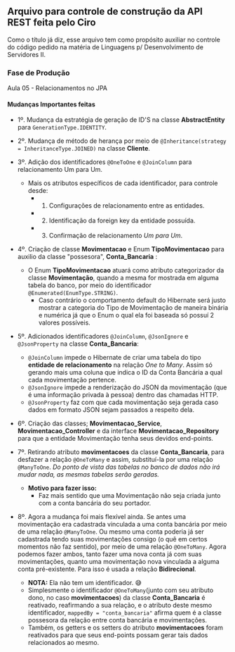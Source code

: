 ## Arquivo para controle de construção da API REST feita pelo Ciro
Como o título já diz, esse arquivo tem como propósito auxiliar no controle do
código pedido na matéria de Linguagens p/ Desenvolvimento de Servidores II.

### Fase de Produção
Aula 05 - Relacionamentos no JPA

#### Mudanças Importantes feitas
- 1º. Mudança da estratégia de geração de ID'S na classe **AbstractEntity** para
  `GenerationType.IDENTITY`.
  
- 2º. Mudança de método de herança por meio de 
  `@Inheritance(strategy = InheritanceType.JOINED)` na classe **Cliente**.
  
- 3º. Adição dos identificadores `@OneToOne` e `@JoinColumn` para relacionamento Um para Um.
    - Mais os atributos específicos de cada identificador, para controle desde:
      - 1. Configurações de relacionamento entre as entidades.
      - 2. Identificação da foreign key da entidade possuída.
      - 3. Confirmação de relacionamento *Um para Um*.
    
- 4º. Criação de classe **Movimentacao** e Enum **TipoMovimentacao** para auxilio da classe
"possesora", **Conta_Bancaria** :
  - O Enum **TipoMovimentacao** atuará como atributo categorizador da classe **Movimentação**,
    quando a mesma for mostrada em alguma tabela do banco, por meio do identificador
       `@Enumerated(EnumType.STRING)`.
       - Caso contrário o comportamento default do Hibernate será justo mostrar a categoria do Tipo de
        Movimentação de maneira binária e numérica já que o Enum o qual ela foi baseada só possuí 2 valores 
        possíveis.
         
- 5º. Adicionados identificadores `@JoinColumn`, `@JsonIgnore` e `@JsonProperty` na classe 
**Conta_Bancaria**:
  - `@JoinColumn` impede  o Hibernate de criar uma tabela do tipo **entidade de relacionamento** na
    relação *One to Many*. Assim só gerando mais uma coluna que indica o ID da Conta Bancária a
    qual cada movimentação pertence.
  - `@JsonIgnore` impede a renderização do JSON da movimentação (que é uma informação privada à pessoa)
  dentro das chamadas HTTP.
  - `@JsonProperty` faz com que cada movimentação seja gerada caso dados em formato JSON sejam
    passados a respeito dela.
    
- 6º. Criação das classes; **Movimentacao_Service**, **Movimentacao_Controller** e da
interface **Movimentacao_Repository** para que a entidade Movimentação tenha seus devidos end-points.
  
- 7º. Retirando atributo **movimentacoes** da classe **Conta_Bancaria**, para desfazer
a relação `@OneToMany` e assim, substituí-la por uma relação `@ManyToOne`. *Do ponto de vista das tabelas no banco de dados não irá mudar nada, as mesmas tabelas serão geradas.*
  - **Motivo para fazer isso:**
    - Faz mais sentido que uma Movimentação não seja criada junto com a conta
    bancária do seu portador.
      
- 8º. Agora a mudança foi mais flexível ainda. Se antes uma movimentação era cadastrada vinculada
a uma conta bancária por meio de uma relação `@ManyToOne`. Ou mesmo uma conta poderia já ser cadastrada
  tendo suas movimentações consigo (o quê em certos momentos não faz sentido), por meio de uma
  relação `@OneToMany`. Agora podemos fazer ambos, tanto fazer uma nova conta já com suas movimentações,
  quanto uma movimentação nova vinculada a alguma conta pré-existente. Para isso é usada a relação
  **Bidirecional**. 
  - **NOTA:** Ela não tem um identificador. 😅
  - Simplesmente o identificador `@OneToMany`(junto com seu atributo dono, no caso **movimentacoes**) da classe **Conta_Bancaria** é reativado, reafirmando
    a sua relação, e o atributo deste mesmo identificador, `mappedBy = "conta_bancaria"` afirma quem é a classe possesora da 
    relação entre conta bancária e movimentações.
  - Também, os getters e os setters do atributo **movimentacoes** foram reativados para que seus end-points
    possam gerar tais dados relacionados ao mesmo.
  
